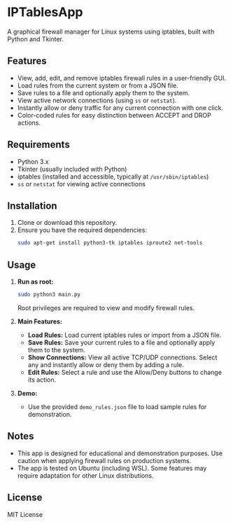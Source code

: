 # IPTablesApp

A graphical firewall manager for Linux systems using iptables, built with Python and Tkinter.

## Features

- View, add, edit, and remove iptables firewall rules in a user-friendly GUI.
- Load rules from the current system or from a JSON file.
- Save rules to a file and optionally apply them to the system.
- View active network connections (using `ss` or `netstat`).
- Instantly allow or deny traffic for any current connection with one click.
- Color-coded rules for easy distinction between ACCEPT and DROP actions.

## Requirements

- Python 3.x
- Tkinter (usually included with Python)
- iptables (installed and accessible, typically at `/usr/sbin/iptables`)
- `ss` or `netstat` for viewing active connections

## Installation

1. Clone or download this repository.
2. Ensure you have the required dependencies:
   ```sh
   sudo apt-get install python3-tk iptables iproute2 net-tools
   ```

## Usage

1. **Run as root:**

   ```sh
   sudo python3 main.py
   ```

   Root privileges are required to view and modify firewall rules.

2. **Main Features:**

   - **Load Rules:** Load current iptables rules or import from a JSON file.
   - **Save Rules:** Save your current rules to a file and optionally apply them to the system.
   - **Show Connections:** View all active TCP/UDP connections. Select any and instantly allow or deny them by adding a rule.
   - **Edit Rules:** Select a rule and use the Allow/Deny buttons to change its action.

3. **Demo:**
   - Use the provided `demo_rules.json` file to load sample rules for demonstration.

## Notes

- This app is designed for educational and demonstration purposes. Use caution when applying firewall rules on production systems.
- The app is tested on Ubuntu (including WSL). Some features may require adaptation for other Linux distributions.

## License

MIT License
